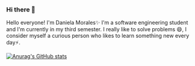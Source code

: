 ### Hi there 👋

Hello everyone! I'm Daniela Morales✨
I'm a software engineering student and I'm currently in my third semester. I really like to solve problems 😄, I consider myself a curious person who likes to learn something new every day⚡.


[![Anurag's GitHub stats](https://github-readme-stats.vercel.app/api?username=DaniMSix)](https://github.com/anuraghazra/github-readme-stats)

